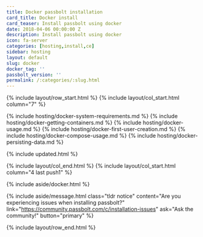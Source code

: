 ```yaml
---
title: Docker passbolt installation
card_title: Docker install
card_teaser: Install passbolt using docker
date: 2018-04-06 00:00:00 Z
description: Install passbolt using docker
icon: fa-server
categories: [hosting,install,ce]
sidebar: hosting
layout: default
slug: docker
docker_tag: ''
passbolt_version: ''
permalink: /:categories/:slug.html
---
```


{% include layout/row_start.html %}
{% include layout/col_start.html column="7" %}

{% include hosting/docker-system-requirements.md %}
{% include hosting/docker-getting-containers.md %}
{% include hosting/docker-usage.md %}
{% include hosting/docker-first-user-creation.md %}
{% include hosting/docker-compose-usage.md %}
{% include hosting/docker-persisting-data.md %}


{% include updated.html %}

{% include layout/col_end.html %}
{% include layout/col_start.html column="4 last push1" %}

{% include aside/docker.html %}

{% include aside/message.html
    class="tldr notice"
    content="Are you experiencing issues when installing passbolt?"
    link="https://community.passbolt.com/c/installation-issues"
    ask="Ask the community!"
    button="primary"
%}

{% include layout/row_end.html %}
